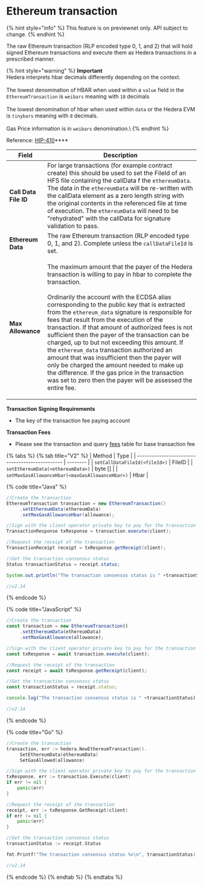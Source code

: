 # Ethereum transaction

{% hint style="info" %}
This feature is on previewnet only. API subject to change.
{% endhint %}

The raw Ethereum transaction (RLP encoded type 0, 1, and 2) that will hold signed Ethereum transactions and execute them as Hedera transactions in a prescribed manner.

{% hint style="warning" %}
**Important**\
Hedera interprets hbar decimals differently depending on the context.\
\
The lowest denomination of HBAR when used within a `value` field in the `EthereumTransaction` is `weibars` meaning with `18` decimals\
\
The lowest denomination of hbar when used within `data` or the Hedera EVM is `tinybars` meaning with `8` decimals.\
\
Gas Price information is in `weibars` denomination.\\
{% endhint %}

Reference: [HIP-410](https://hips.hedera.com/hip/hip-410)\*\*\*\*

| Field                 | Description                                                                                                                                                                                                                                                                                                                                                                                                                                                                                                                                                                                                                                                                                                                                                                      |
| --------------------- | -------------------------------------------------------------------------------------------------------------------------------------------------------------------------------------------------------------------------------------------------------------------------------------------------------------------------------------------------------------------------------------------------------------------------------------------------------------------------------------------------------------------------------------------------------------------------------------------------------------------------------------------------------------------------------------------------------------------------------------------------------------------------------- |
| **Call Data File ID** | For large transactions (for example contract create) this should be used to set the FileId of an HFS file containing the callData f the `ethereumData`. The data in the `ethereumData` will be re-written with the callData element as a zero length string with the original contents in the referenced file at time of execution. The `ethereumData` will need to be "rehydrated" with the callData for signature validation to pass.                                                                                                                                                                                                                                                                                                                                          |
| **Ethereum Data**     | The raw Ethereum transaction (RLP encoded type 0, 1, and 2). Complete unless the `callDataFileId` is set.                                                                                                                                                                                                                                                                                                                                                                                                                                                                                                                                                                                                                                                                        |
| **Max Allowance**     | <p>The maximum amount that the payer of the Hedera transaction is willing to pay in hbar to complete the transaction.<br><br>Ordinarily the account with the ECDSA alias corresponding to the public key that is extracted from the <code>ethereum_data</code> signature is responsible for fees that result from the execution of the transaction. If that amount of authorized fees is not sufficient then the payer of the transaction can be charged, up to but not exceeding this amount. If the <code>ethereum_data</code> transaction authorized an amount that was insufficient then the payer will only be charged the amount needed to make up the difference. If the gas price in the transaction was set to zero then the payer will be assessed the entire fee.</p> |

**Transaction Signing Requirements**

* The key of the transaction fee paying account

**Transaction Fees**

* Please see the transaction and query [fees](../../../mainnet/fees/#transaction-and-query-fees) table for base transaction fee

{% tabs %}
{% tab title="V2" %}
| Method                                          | Type     |
| ----------------------------------------------- | -------- |
| `setCallDataFileId(<fileId>)`                   | FileID   |
| `setEthereumData(<ethereumData>)`               | byte \[] |
| `setMaxGasAllowanceHbar(<maxGasAllowanceHbar>)` | Hbar     |

{% code title="Java" %}
```java
//Create the transaction
EthereumTransaction transaction = new EthereumTransaction()
     .setEthereumData(ethereumData)
     .setMaxGasAllowanceHbar(allowance);

//Sign with the client operator private key to pay for the transaction and submit the query to a Hedera network
TransactionResponse txResponse = transaction.execute(client);

//Request the receipt of the transaction
TransactionReceipt receipt = txResponse.getReceipt(client);

//Get the transaction consensus status
Status transactionStatus = receipt.status;

System.out.println("The transaction consensus status is " +transactionStatus);

//v2.14
```
{% endcode %}

{% code title="JavaScript" %}
```javascript
//Create the transaction
const transaction = new EthereumTransaction()
     .setEthereumData(ethereumData)
     .setMaxGasAllowance(allowance);

//Sign with the client operator private key to pay for the transaction and submit the query to a Hedera network
const txResponse = await transaction.execute(client);

//Request the receipt of the transaction
const receipt = await txResponse.getReceipt(client);

//Get the transaction consensus status
const transactionStatus = receipt.status;

console.log("The transaction consensus status is " +transactionStatus);

//v2.14
```
{% endcode %}

{% code title="Go" %}
```go
//Create the transaction
transaction, err := hedera.NewEthereumTransaction().
     SetEthereumData(ethereumData)
     SetGasAllowed(allowance)

//Sign with the client operator private key to pay for the transaction and submit the query to a Hedera network
txResponse, err := transaction.Execute(client)
if err != nil {
	panic(err)
}

//Request the receipt of the transaction
receipt, err := txResponse.GetReceipt(client)
if err != nil {
	panic(err)
}

//Get the transaction consensus status
transactionStatus := receipt.Status

fmt.Printf("The transaction consensus status %v\n", transactionStatus)

//v2.14
```
{% endcode %}
{% endtab %}
{% endtabs %}
